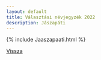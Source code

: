 ```yaml
---
layout: default
title: Választási névjegyzék 2022
description: Jászapáti
---
```


{% include Jaaszapaati.html %}

[Vissza](./)